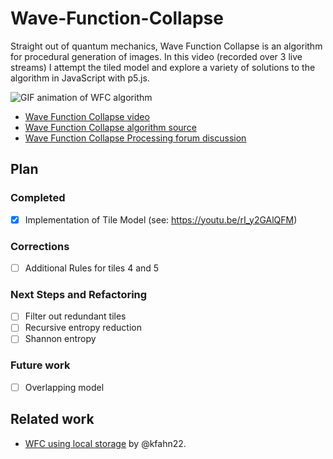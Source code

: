 # Wave-Function-Collapse

Straight out of quantum mechanics, Wave Function Collapse is an algorithm for procedural generation of images. In this video (recorded over 3 live streams) I attempt the tiled model and explore a variety of solutions to the algorithm in JavaScript with p5.js.

![GIF animation of WFC algorithm](gifs/wfc.gif)

* [Wave Function Collapse video](https://thecodingtrain.com/challenges/171-wave-function-collapse)
* [Wave Function Collapse algorithm source](https://github.com/mxgmn/WaveFunctionCollapse)
* [Wave Function Collapse Processing forum discussion](https://discourse.processing.org/t/wave-collapse-function-algorithm-in-processing/12983)


## Plan

### Completed
- [x] Implementation of Tile Model (see: https://youtu.be/rI_y2GAlQFM)

### Corrections
- [ ] Additional Rules for tiles 4 and 5

### Next Steps and Refactoring
- [ ] Filter out redundant tiles
- [ ] Recursive entropy reduction
- [ ] Shannon entropy

### Future work
- [ ] Overlapping model

## Related work

* [WFC using local storage](https://editor.p5js.org/kfahn/full/iNUF-Lgdf) by @kfahn22.
